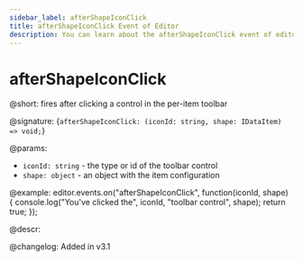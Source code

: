 ```yaml
---
sidebar_label: afterShapeIconClick
title: afterShapeIconClick Event of Editor
description: You can learn about the afterShapeIconClick event of editor in the documentation of the DHTMLX JavaScript Diagram library. Browse developer guides and API reference, try out code examples and live demos, and download a free 30-day evaluation version of DHTMLX Diagram.
---
```


# afterShapeIconClick

@short: fires after clicking a control in the per-item toolbar

@signature: {`afterShapeIconClick: (iconId: string, shape: IDataItem) => void;`}

@params:
- `iconId: string` - the type or id of the toolbar control
- `shape: object` - an object with the item configuration

@example:
editor.events.on("afterShapeIconClick", function(iconId, shape) {
    console.log("You've clicked the", iconId, "toolbar control", shape);
    return true;
});

@descr:

@changelog:
Added in v3.1